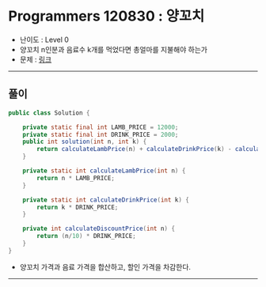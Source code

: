 # Programmers 120830 : 양꼬치
- 난이도 : Level 0
- 양꼬치 n인분과 음료수 k개를 먹었다면 총얼마를 지불해야 하는가
- 문제 : [링크](https://school.programmers.co.kr/learn/courses/30/lessons/120830)

---

## 풀이
```java
public class Solution {

    private static final int LAMB_PRICE = 12000;
    private static final int DRINK_PRICE = 2000;
    public int solution(int n, int k) {
        return calculateLambPrice(n) + calculateDrinkPrice(k) - calculateDiscountPrice(n);
    }

    private static int calculateLambPrice(int n) {
        return n * LAMB_PRICE;
    }

    private static int calculateDrinkPrice(int k) {
        return k * DRINK_PRICE;
    }

    private int calculateDiscountPrice(int n) {
        return (n/10) * DRINK_PRICE;
    }
}
```
- 양꼬치 가격과 음료 가격을 합산하고, 할인 가격을 차감한다.

---
